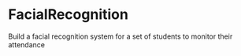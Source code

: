 # FacialRecognition
Build a facial recognition system for a set of students to monitor their attendance
